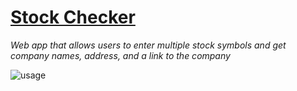 # [Stock Checker](http://stocks-checker.herokuapp.com/)
*Web app that allows users to enter multiple stock symbols and get company names, address, and a link to the company*

![usage](https://github.com/universalimpact/Stock-Checker/blob/main/stockapp.gif)
